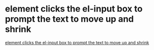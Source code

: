 # element clicks the el-input box to prompt the text to move up and shrink
[element clicks the el-input box to prompt the text to move up and shrink](https://aiwithcloud.com/2022/09/14/element_clicks_the_el_input_box_to_prompt_the_text_to_move_up_and_shrink/)